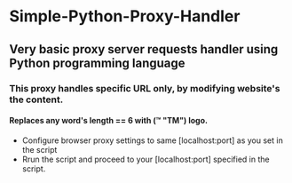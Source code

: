 # Simple-Python-Proxy-Handler
## Very basic proxy server requests handler using Python programming language
### This proxy handles specific URL only, by modifying website's the content.
#### Replaces any word's length == 6 with (™ "TM") logo.

- Configure browser proxy settings to same [localhost:port] as you set in the script 
- Rrun the script and proceed to your [localhost:port] specified in the script.
